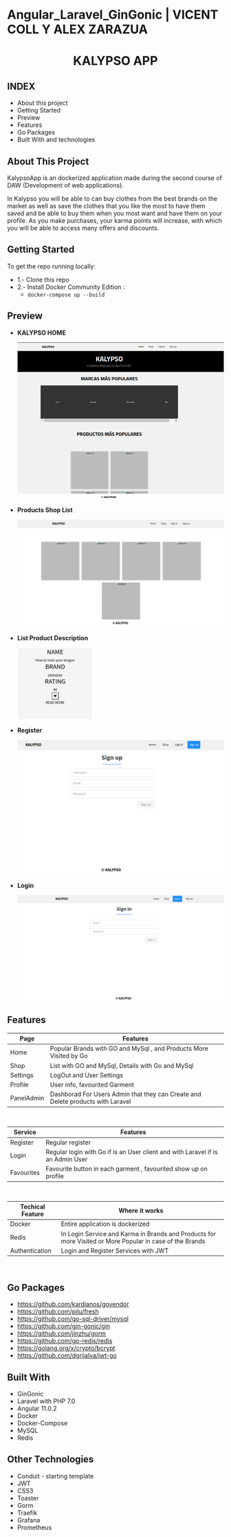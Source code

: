 # Angular_Laravel_GinGonic | VICENT COLL Y ALEX ZARAZUA

<p align="center">

  <h1 align="center"><strong>KALYPSO APP</strong></h1>

</p>

## INDEX

* About this project
* Getting Started
* Preview 
* Features
* Go Packages
* Built With and technologies

         
## About This Project

KalypsoApp is an dockerized application made during the second course of DAW (Development of web applications).

In Kalypso you will be able to can buy clothes from the best brands on the market as well as save the clothes that you like the most to have them saved and be able to buy them when you most want and have them on your profile.
As you make purchases, your karma points will increase, with which you will be able to access many offers and discounts.


## Getting Started

To get the repo running locally:

 * 1.- Clone this repo
 * 2.- Install Docker Community Edition : 
   * ` docker-compose up --build `


## Preview

  * **KALYPSO HOME**

      <img src="./frontend/src/img/homePreview.png">


  * **Products Shop List**

    <img src="./frontend/src/img/Preview_List.png">


  * **List Product Description**

      <img src="./frontend/src/img/preview2.png">

  * **Register**

     <img src="./frontend/src/img/Register_Preview.png">

  * **Login**

    <img src="./frontend/src/img/Login_Preview.png">



## Features

| Page | Features |
| - | - |
| Home | Popular Brands with GO and MySql , and Products More Visited by Go  |
| Shop | List with GO and MySql, Details with Go and MySql |
| Settings | LogOut and  User Settings |
| Profile | User info, favourited Garment |
| PanelAdmin | Dashborad For Users Admin that they can Create and Delete products with Laravel |

<br>

| Service | Features |
| - | - |
| Register | Regular register  |
| Login | Regular login with Go if is an User client and with Laravel if is an Admin User |
| Favourites | Favourite button in each garment , favourited show up on profile  |


<br>

| Techical Feature | Where it works |
| - | - |
| Docker | Entire application is dockerized |
| Redis | In Login Service and Karma in Brands and Products for more Visited or More Popular in case of the Brands |
| Authentication | Login and Register Services with JWT |

<br>



## Go Packages

* https://github.com/kardianos/govendor
* https://github.com/pilu/fresh
* https://github.com/go-sql-driver/mysql
* https://github.com/gin-gonic/gin
* https://github.com/jinzhu/gorm
* https://github.com/go-redis/redis
* https://golang.org/x/crypto/bcrypt
* https://github.com/dgrijalva/jwt-go

## Built With

 * GinGonic
 * Laravel with PHP 7.0
 * Angular 11.0.2
 * Docker
 * Docker-Compose
 * MySQL
 * Redis


## Other Technologies

 * Conduit - starting template
 * JWT
 * CSS3
 * Toaster
 * Gorm
 * Traefik
 * Grafana
 * Prometheus


